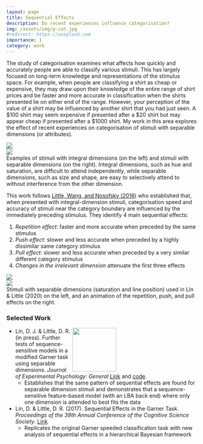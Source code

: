 ```yaml
---
layout: page
title: Sequential Effects
description: Do recent experiences influence categorisation?
img: /assets/img/p-cat.jpg
#redirect: https://unsplash.com
importance: 1
category: work
---
```


The study of categorisation examines what affects how quickly and accurately people are able to classify various stimuli. This has largely focused on long-term knowledge and representations of the stimulus space. For example, when people are classifying a shirt as cheap or expensive, they may draw upon their knowledge of the entire range of shirt prices and be faster and more accurate in classification when the shirts presented lie on either end of the range. However, your perception of the value of a shirt may be influenced by another shirt that you had just seen. A \$100 shirt may seem expensive if presented after a \$20 shirt but may appear cheap if presented after a \$1000 shirt. My work in this area explores the effect of recent experiences on categorisation of stimuli with separable dimensions (or attributes).

<div class="row">
    <div class="col-sm mt-3 mt-md-0">
        <img class="img-fluid rounded z-depth-1" src="{{ '/assets/img/IntegralStim.png' | relative_url }}"/>
    </div>
    <div class="col-sm mt-3 mt-md-0">
        <img class="img-fluid rounded z-depth-1" src="{{ '/assets/img/SeparableStim.png' | relative_url }}"/>
    </div>
</div>
<div class="caption">
    Examples of stimuli with integral dimensions (on the left) and stimuli with separable dimensions (on the right). Integral dimensions, such as hue and saturation, are difficult to attend independently, while separable dimensions, such as size and shape, are easy to selectively attend to without interference from the other dimension.
</div>

This work follows <a href="https://pubmed.ncbi.nlm.nih.gov/27472912/">Little, Wang, and Nosofsky (2016)</a> who established that, when presented with integral-dimension stimuli, categorisation speed and accuracy of stimuli near the category boundary are influenced by the immediately preceding stimulus. They identify 4 main sequential effects:

1. *Repetition effect*: faster and more accurate when preceded by the same stimulus
2. *Push effect*: slower and less accurate when preceded by a highly dissimilar same category stimulus
3. *Pull effect*: slower and less accurate when preceded by a very similar different category stimulus
4. *Changes in the irrelevant dimension* attenuate the first three effects

<div class="row justify-content-sm-center">
    <div class="col-sm-6 mt-3 mt-md-0">
        <img class="img-fluid rounded z-depth-1" src="{{ '/assets/img/SE_BoxcarStim.png' | relative_url }}"/>
    </div>
    <div class="col-sm-6 mt-3 mt-md-0">
        <img class="img-fluid rounded z-depth-1" src="{{ '/assets/img/GIF_SE_full.gif' | relative_url }}"/>
    </div>
</div>
<div class="caption">
    Stimuli with separable dimensions (saturation and line position) used in Lin & Little (2020) on the left, and an animation of the repetition, push, and pull effects on the right.
</div>

### Selected Work


  <img src="{{ '/assets/img/SE_Results.png' | relative_url }}" align="right" style="width: 12vw; min-width: 330px;"/>

  * Lin, D. J. & Little, D. R. (in press). Further tests of sequence-sensitive models in a modified Garner task using separable dimensions. *Journal of Experimental Psychology: General* <a href="https://psyarxiv.com/4r8tw/" target="_blank">Link</a> and <a href="https://github.com/knowlabUnimelb/MODGARNER/" target="_blank">code</a>.
    - Establishes that the same pattern of sequential effects are found for separable dimension stimuli and demonstrates that a sequence-sensitive feature-based model (with an LBA back end) where only one dimension is attended to best fits the data
  * Lin, D. & Little, D. R. (2017). Sequential Effects in the Garner Task. *Proceedings of the 39th Annual Conference of the Cognitive Science Society*. <a href="https://cogsci.mindmodeling.org/2017/papers/0150/paper0150.pdf" target="_blank">Link</a>
    - Replicates the original Garner speeded classification task with new analysis of sequential effects in a hierarchical Bayesian framework
